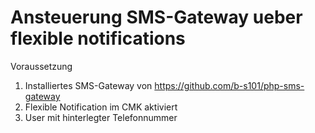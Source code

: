 # Ansteuerung SMS-Gateway ueber flexible notifications

Voraussetzung
1. Installiertes SMS-Gateway von https://github.com/b-s101/php-sms-gateway
2. Flexible Notification im CMK aktiviert
3. User mit hinterlegter Telefonnummer

